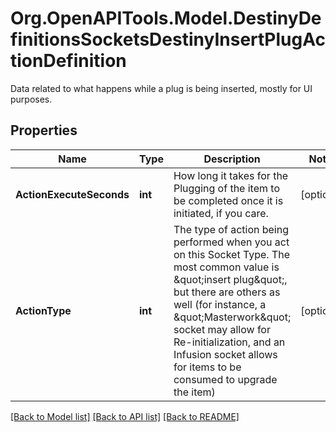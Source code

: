 # Org.OpenAPITools.Model.DestinyDefinitionsSocketsDestinyInsertPlugActionDefinition
Data related to what happens while a plug is being inserted, mostly for UI purposes.

## Properties

Name | Type | Description | Notes
------------ | ------------- | ------------- | -------------
**ActionExecuteSeconds** | **int** | How long it takes for the Plugging of the item to be completed once it is initiated, if you care. | [optional] 
**ActionType** | **int** | The type of action being performed when you act on this Socket Type. The most common value is \&quot;insert plug\&quot;, but there are others as well (for instance, a \&quot;Masterwork\&quot; socket may allow for Re-initialization, and an Infusion socket allows for items to be consumed to upgrade the item) | [optional] 

[[Back to Model list]](../README.md#documentation-for-models) [[Back to API list]](../README.md#documentation-for-api-endpoints) [[Back to README]](../README.md)

